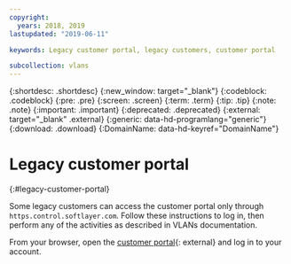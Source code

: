 ```yaml
---
copyright:
  years: 2018, 2019
lastupdated: "2019-06-11"

keywords: Legacy customer portal, legacy customers, customer portal

subcollection: vlans
---
```


{:shortdesc: .shortdesc}
{:new_window: target="_blank"}
{:codeblock: .codeblock}
{:pre: .pre}
{:screen: .screen}
{:term: .term}
{:tip: .tip}
{:note: .note}
{:important: .important}
{:deprecated: .deprecated}
{:external: target="_blank" .external}
{:generic: data-hd-programlang="generic"}
{:download: .download}
{:DomainName: data-hd-keyref="DomainName"}

# Legacy customer portal
{:#legacy-customer-portal}

Some legacy customers can access the customer portal only through `https.control.softlayer.com`. Follow these instructions to log in, then perform any of the activities as described in VLANs documentation.

From your browser, open the [customer portal](https://control.softlayer.com/){: external} and log in to your account.
